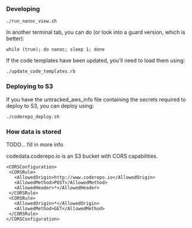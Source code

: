 ### Developing

    ./run_nanoc_view.sh

In another terminal tab, you can do (or look into a guard version, which is better):

    while (true); do nanoc; sleep 1; done

If the code templates have been updated, you'll need to load them using:

    ./update_code_templates.rb

### Deploying to S3

If you have the untracked\_aws\_info file containing the secrets required to
deploy to S3, you can deploy using:

    ./coderepo_deploy.sh

### How data is stored

TODO... fill in more info

codedata.coderepo.io is an S3 bucket with CORS capabilities.

    <CORSConfiguration>
     <CORSRule>
       <AllowedOrigin>http://www.coderepo.io</AllowedOrigin>
       <AllowedMethod>POST</AllowedMethod>
       <AllowedHeader>*</AllowedHeader>
     </CORSRule>
     <CORSRule>
       <AllowedOrigin>*</AllowedOrigin>
       <AllowedMethod>GET</AllowedMethod>
     </CORSRule>
    </CORSConfiguration>
